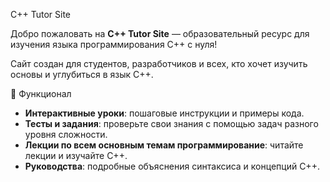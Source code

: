 C++ Tutor Site

Добро пожаловать на **C++ Tutor Site** — образовательный ресурс для изучения языка программирования C++ с нуля! 

Сайт создан для студентов, разработчиков и всех, кто хочет изучить основы и углубиться в язык C++.

🚀 Функционал

- **Интерактивные уроки**: пошаговые инструкции и примеры кода.
- **Тесты и задания**: проверьте свои знания с помощью задач разного уровня сложности.
- **Лекции по всем основным темам программирование**: читайте лекции и изучайте С++.
- **Руководства**: подробные объяснения синтаксиса и концепций C++.
